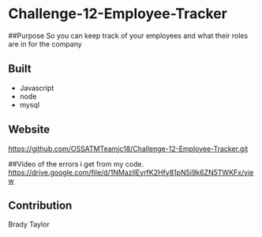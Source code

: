 # Challenge-12-Employee-Tracker

##Purpose 
So you can keep track of your employees and what their roles are in for the company

## Built
* Javascript
* node
* mysql

## Website
https://github.com/OSSATMTeamjc18/Challenge-12-Employee-Tracker.git

##Video of the errors i get from my code.
https://drive.google.com/file/d/1NMazIlEyrfK2Hfy81pN5i9k6ZN5TWKFx/view

## Contribution 
Brady Taylor
